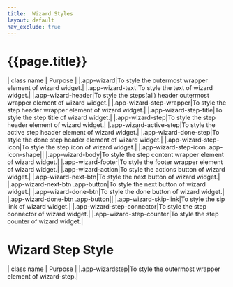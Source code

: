 ```yaml
---
title:  Wizard Styles
layout: default
nav_exclude: true
---
```

# {{page.title}}

| class name  | Purpose |
|.app-wizard|To style the outermost wrapper element of wizard widget.|
|.app-wizard-text|To style the text of wizard widget.|
|.app-wizard-header|To style the steps(all) header outermost wrapper element of wizard widget.|
|.app-wizard-step-wrapper|To style the step header wrapper element of wizard widget.|
|.app-wizard-step-title|To style the step title of wizard widget.|
|.app-wizard-step|To style the step header element of wizard widget.|
|.app-wizard-active-step|To style the active step header element of wizard widget.|
|.app-wizard-done-step|To style the done step header element of wizard widget.|
|.app-wizard-step-icon|To style the step icon of wizard widget.|
|.app-wizard-step-icon .app-icon-shape||
|.app-wizard-body|To style the step content wrapper element of wizard widget.|
|.app-wizard-footer|To style the footer wrapper element of wizard widget.|
|.app-wizard-action|To style the actions button of wizard widget.|
|.app-wizard-next-btn|To style the next button of wizard widget.|
|.app-wizard-next-btn .app-button|To style the next button of wizard widget.|
|.app-wizard-done-btn|To style the done button of wizard widget.|
|.app-wizard-done-btn .app-button||
|.app-wizard-skip-link|To style the sip link of wizard widget.|
|.app-wizard-step-connector|To style the step connector of wizard widget.|
|.app-wizard-step-counter|To style the step counter of wizard widget.|

# Wizard Step Style

| class name  | Purpose |
|.app-wizardstep|To style the outermost wrapper element of wizard-step.|
